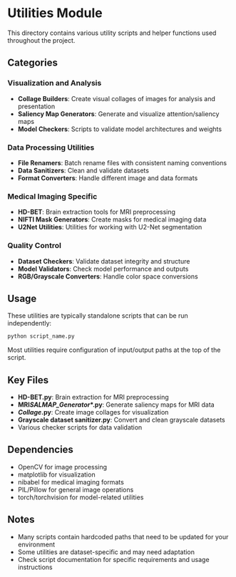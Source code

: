 # Utilities Module

This directory contains various utility scripts and helper functions used throughout the project.

## Categories

### Visualization and Analysis

- **Collage Builders**: Create visual collages of images for analysis and presentation
- **Saliency Map Generators**: Generate and visualize attention/saliency maps
- **Model Checkers**: Scripts to validate model architectures and weights

### Data Processing Utilities

- **File Renamers**: Batch rename files with consistent naming conventions
- **Data Sanitizers**: Clean and validate datasets
- **Format Converters**: Handle different image and data formats

### Medical Imaging Specific

- **HD-BET**: Brain extraction tools for MRI preprocessing
- **NIFTI Mask Generators**: Create masks for medical imaging data
- **U2Net Utilities**: Utilities for working with U2-Net segmentation

### Quality Control

- **Dataset Checkers**: Validate dataset integrity and structure
- **Model Validators**: Check model performance and outputs
- **RGB/Grayscale Converters**: Handle color space conversions

## Usage

These utilities are typically standalone scripts that can be run independently:

```bash
python script_name.py
```

Most utilities require configuration of input/output paths at the top of the script.

## Key Files

- **HD-BET.py**: Brain extraction for MRI preprocessing
- **MRI*SALMAP_Generator*\*.py**: Generate saliency maps for MRI data
- **_Collage_.py**: Create image collages for visualization
- **Grayscale dataset sanitizer.py**: Convert and clean grayscale datasets
- Various checker scripts for data validation

## Dependencies

- OpenCV for image processing
- matplotlib for visualization
- nibabel for medical imaging formats
- PIL/Pillow for general image operations
- torch/torchvision for model-related utilities

## Notes

- Many scripts contain hardcoded paths that need to be updated for your environment
- Some utilities are dataset-specific and may need adaptation
- Check script documentation for specific requirements and usage instructions
